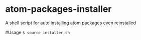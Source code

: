 # atom-packages-installer
A shell script for auto installing atom packages even reinstalled

#Usage
`$ source installer.sh`
